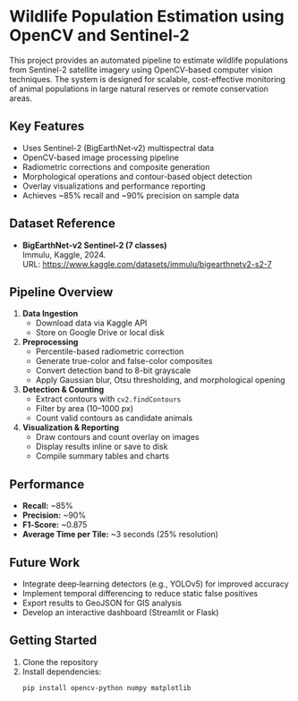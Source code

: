 # Wildlife Population Estimation using OpenCV and Sentinel-2

This project provides an automated pipeline to estimate wildlife populations from Sentinel-2 satellite imagery using OpenCV-based computer vision techniques. The system is designed for scalable, cost-effective monitoring of animal populations in large natural reserves or remote conservation areas.

## Key Features
- Uses Sentinel-2 (BigEarthNet‑v2) multispectral data  
- OpenCV-based image processing pipeline  
- Radiometric corrections and composite generation  
- Morphological operations and contour-based object detection  
- Overlay visualizations and performance reporting  
- Achieves ~85% recall and ~90% precision on sample data  

## Dataset Reference
- **BigEarthNet‑v2 Sentinel-2 (7 classes)**  
  Immulu, Kaggle, 2024.  
  URL: https://www.kaggle.com/datasets/immulu/bigearthnetv2-s2-7  

## Pipeline Overview
1. **Data Ingestion**  
   - Download data via Kaggle API  
   - Store on Google Drive or local disk  
2. **Preprocessing**  
   - Percentile-based radiometric correction  
   - Generate true-color and false-color composites  
   - Convert detection band to 8-bit grayscale  
   - Apply Gaussian blur, Otsu thresholding, and morphological opening  
3. **Detection & Counting**  
   - Extract contours with `cv2.findContours`  
   - Filter by area (10–1000 px)  
   - Count valid contours as candidate animals  
4. **Visualization & Reporting**  
   - Draw contours and count overlay on images  
   - Display results inline or save to disk  
   - Compile summary tables and charts  

## Performance
- **Recall:** ~85%  
- **Precision:** ~90%  
- **F1‑Score:** ~0.875  
- **Average Time per Tile:** ~3 seconds (25% resolution)  

## Future Work
- Integrate deep‑learning detectors (e.g., YOLOv5) for improved accuracy  
- Implement temporal differencing to reduce static false positives  
- Export results to GeoJSON for GIS analysis  
- Develop an interactive dashboard (Streamlit or Flask)  

## Getting Started
1. Clone the repository  
2. Install dependencies:  
   ```bash
   pip install opencv-python numpy matplotlib
